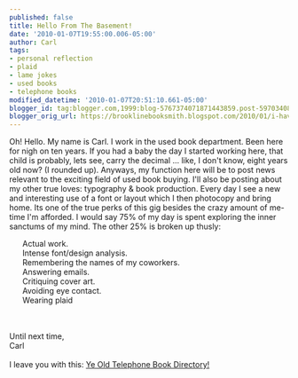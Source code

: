 ```yaml
---
published: false
title: Hello From The Basement!
date: '2010-01-07T19:55:00.006-05:00'
author: Carl
tags:
- personal reflection
- plaid
- lame jokes
- used books
- telephone books
modified_datetime: '2010-01-07T20:51:10.661-05:00'
blogger_id: tag:blogger.com,1999:blog-5767374071871443859.post-597034081388241366
blogger_orig_url: https://brooklinebooksmith.blogspot.com/2010/01/i-have-never-thrown-book-against-w.html
---
```


Oh! Hello. My name is Carl. I work in the used book department. Been here for nigh on ten years. If you had a baby the day I started working here, that child is probably, lets see, carry the decimal ...  like, I don't know, eight years old now? (I rounded up). Anyways, my function here will be to post news relevant to the exciting field of used book buying. I'll also be posting about my other true loves: typography & book production. Every day I see a new and interesting use of a font or layout which I then photocopy and bring home. Its one of the true perks of this gig besides the crazy amount of me-time I'm afforded.  I would say 75% of my day is spent exploring the inner sanctums of my mind. The other 25% is broken up thusly:<br /><ul>Actual work.<br />Intense font/design analysis.<br />Remembering the names of my coworkers.<br />Answering emails.<br />Critiquing cover art.<br />Avoiding eye contact.<br />Wearing plaid</ul><br /><br />Until next time,<br />Carl<br /><br />I leave you with this: <a href="https://www.oldtelephonebooks.com/">Ye Old Telephone Book Directory!</a>